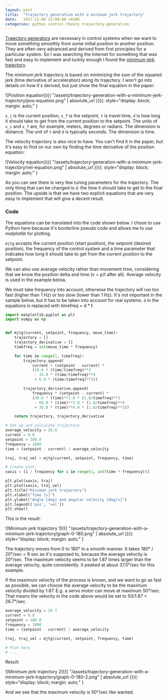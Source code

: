 ```yaml
---
layout: post
title:  "Trajectory generation with a minimum jerk trajectory"
date:   2017-12-06 12:00:00 +0100
categories: python control-theory trajectory-generation
---
```


[Trajectory generators][stanford-handout-trajectory] are necessary in control systems when we want
to move something smoothly from some initial position to another position. They are often very
advanced and derived from first principles for a particular system. So I was searching the Internet
for something that was fast and easy to implement and luckily enough I found the
[minimum jerk trajectory][shadmehrlab-mjt].

The minimum jerk trajectory is based on minimizing the sum of the squared jerk (time derivative of
acceleration) along its trajectory. I won't go into details on how it's derived, but just show the
final equation in the paper:

![Position equation]({{ "/assets/trajectory-generation-with-a-minimum-jerk-trajectory/pos-equation.png" | absolute_url }}){: style="display: block; margin: auto;" }

`x_i` is the current position, `x_f` is the setpoint, `t` is travel time, `d` is how long it should
take to get from  the current position to the setpoint. The units of `x_i` and `x_f` are, for
example, meters, degrees or radians. The dimension is distance. The unit of `t` and `d` is typically
seconds. The dimension is time.

The velocity trajectory is also nice to have. You can't find it in the paper, but it's easy to find
on our own by finding the time derivative of the position equation:

![Velocity equation]({{ "/assets/trajectory-generation-with-a-minimum-jerk-trajectory/vel-equation.png" | absolute_url }}){: style="display: block; margin: auto;" }

As you can see there is very few tuning parameters for the trajectory. The only thing that can be
changed is `d`: the time it should take to get to the final position. The upside is that we have two
explicit equations that are very easy to implement that will give a decent result.

### Code

The equations can be translated into the code shown below. I chose to use Python here because it's
borderline pseudo code and allows me to use *matplotlib* for plotting.

`mjtg` accepts the current position (start position), the setpoint (desired position), the
frequency of the control system and a time parameter that indicates how long it should take to get
from the current position to the setpoint.

We can also use average velocity rather than movement time, considering that we know the position
delta and time (v = p/t after all). Average velocity is used in the example below.

We must take frequency into account, otherwise the trajectory will run too fast (higher than 1 Hz)
or too slow (lower than 1 Hz). It's not important in the sample below, but it has to be taken into
account for real systems. `d` in the equations is replaced with timefreq = d * f.


```python
import matplotlib.pyplot as plt
import numpy as np


def mjtg(current, setpoint, frequency, move_time):
    trajectory = []
    trajectory_derivative = []
    timefreq = int(move_time * frequency)

    for time in range(1, timefreq):
        trajectory.append(
            current + (setpoint - current) *
            (10.0 * (time/timefreq)**3
             - 15.0 * (time/timefreq)**4
             + 6.0 * (time/timefreq)**5))

        trajectory_derivative.append(
            frequency * (setpoint - current) *
            (30.0 * (time)**2.0 * (1.0/timefreq)**3
             - 60.0 * (time)**3.0 * (1.0/timefreq)**4
             + 30.0 * (time)**4.0 * (1.0/timefreq)**5))

    return trajectory, trajectory_derivative

# Set up and calculate trajectory.
average_velocity = 20.0
current = 0.0
setpoint = 180.0
frequency = 1000
time = (setpoint - current) / average_velocity

traj, traj_vel = mjtg(current, setpoint, frequency, time)

# Create plot.
xaxis = [i / frequency for i in range(1, int(time * frequency))]

plt.plot(xaxis, traj)
plt.plot(xaxis, traj_vel)
plt.title("Minimum jerk trajectory")
plt.xlabel("Time [s]")
plt.ylabel("Angle [deg] and angular velocity [deg/s]")
plt.legend(['pos', 'vel'])
plt.show()
```

This is the result:

![Minimum jerk trajectory 1]({{ "/assets/trajectory-generation-with-a-minimum-jerk-trajectory/graph-0-180.png" | absolute_url }}){: style="display: block; margin: auto;" }

The trajectory moves from 0 to 180° in a smooth manner. It takes 180° / 20°/sec = 9 sec as it's
supposed to, because the average velocity is 20°/sec. The maximum velocity seems to be 1.87 times
larger than the average velocity, quite consistently. It peaked at about 37.5°/sec for this example.

If the maximum velocity of the process is known, and we want to go as fast as possible, we can
choose the average velocity to be the maximum velocity divided by 1.87. E.g. a servo motor can move
at maximum 50°/sec. That means the velocity in the code above would be set to 50/1.87 = 26.7°/sec.

```python
average_velocity = 26.7
current = 0.0
setpoint = 180.0
frequency = 1000
time = (setpoint - current) / average_velocity

traj, traj_vel = mjtg(current, setpoint, frequency, time)

# Plot here
# ...
```

Result:

![Minimum jerk trajectory 2]({{ "/assets/trajectory-generation-with-a-minimum-jerk-trajectory/graph-0-180-2.png" | absolute_url }}){: style="display: block; margin: auto;" }

And we see that the maximum velocity is 50°/sec like wanted.

[stanford-handout-trajectory]: https://see.stanford.edu/materials/aiircs223a/handout6_Trajectory.pdf
[shadmehrlab-mjt]: http://courses.shadmehrlab.org/Shortcourse/minimumjerk.pdf
